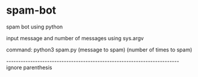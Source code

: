 # spam-bot
spam bot using python


input message and number of messages using sys.argv

command: python3 spam.py (message to spam) (number of times to spam)

------------------------------------------------------------------------ignore parenthesis
